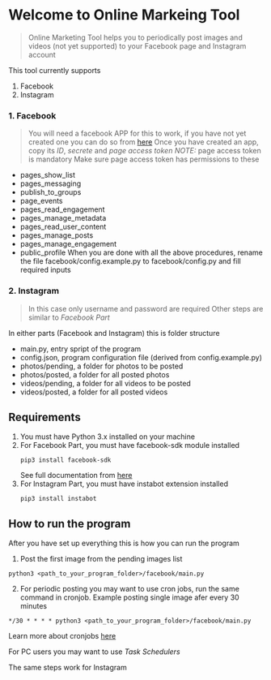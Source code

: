 # Welcome to Online Markeing Tool
> Online Marketing Tool helps you to periodically post images and videos (not yet  supported) to your
>Facebook page and Instagram account

This tool currently supports
1. Facebook
2. Instagram

### 1. Facebook
> You will need a facebook APP for this to work, if you have not yet created one
> you can do so from [here](https://developers.facebook.com/apps)
> Once you have created an app, copy its *ID*, *secrete* and *page access token*
> *NOTE:* page access token is mandatory 
 Make sure page access token has permissions to these
 - pages_show_list
 - pages_messaging
 - publish_to_groups
 - page_events
 - pages_read_engagement
 - pages_manage_metadata
 - pages_read_user_content
 - pages_manage_posts
 - pages_manage_engagement
 - public_profile 
 When you are done with all the above procedures, rename the file
 facebook/config.example.py to facebook/config.py and fill required inputs

### 2. Instagram
> In this case only username and password are required
> Other steps are similar to *Facebook Part*

In either parts (Facebook and Instagram) this is folder structure
- main.py, entry spript of the program
- config.json, program configuration file (derived from config.example.py)
- photos/pending, a folder for photos to be posted
- photos/posted, a folder for all posted photos
- videos/pending, a folder for all videos to be posted
- videos/posted, a folder for all posted videos

## Requirements
1. You must have Python 3.x installed on your machine
2. For Facebook Part, you must have facebook-sdk module installed
    ```
    pip3 install facebook-sdk
    ```
    See full documentation from [here](https://facebook-sdk.readthedocs.io/en/latest/)
3. For Instagram Part, you must have instabot extension installed
    ```
    pip3 install instabot
    ```
## How to run the program
After you have set up everything this is how you can run the program
1. Post the first image from the pending images list
```
python3 <path_to_your_program_folder>/facebook/main.py
```
2. For periodic posting you may want to use cron jobs, run the same command in cronjob.
Example posting single image afer every 30 minutes
```
*/30 * * * * python3 <path_to_your_program_folder>/facebook/main.py
```
Learn more about cronjobs [here](https://crontab.guru/)

For PC users you may want to use *Task Schedulers*

The same steps work for Instagram